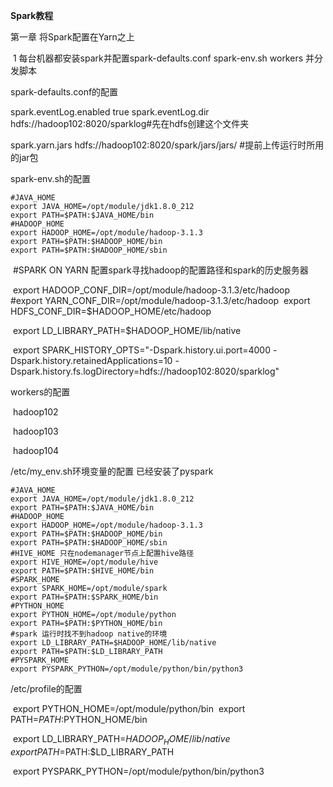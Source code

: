 **Spark教程**

第一章 将Spark配置在Yarn之上

​	1 每台机器都安装spark并配置spark-defaults.conf spark-env.sh  workers 并分发脚本



spark-defaults.conf的配置

spark.eventLog.enabled           true
spark.eventLog.dir               hdfs://hadoop102:8020/sparklog#先在hdfs创建这个文件夹

spark.yarn.jars hdfs://hadoop102:8020/spark/jars/jars/ #提前上传运行时所用的jar包

spark-env.sh的配置

 	#JAVA_HOME
	export JAVA_HOME=/opt/module/jdk1.8.0_212
	export PATH=$PATH:$JAVA_HOME/bin
	#HADOOP_HOME
	export HADOOP_HOME=/opt/module/hadoop-3.1.3
	export PATH=$PATH:$HADOOP_HOME/bin
	export PATH=$PATH:$HADOOP_HOME/sbin

​    #SPARK ON YARN 配置spark寻找hadoop的配置路径和spark的历史服务器

​    export HADOOP_CONF_DIR=/opt/module/hadoop-3.1.3/etc/hadoop
​	#export YARN_CONF_DIR=/opt/module/hadoop-3.1.3/etc/hadoop
​	export HDFS_CONF_DIR=$HADOOP_HOME/etc/hadoop

​	export LD_LIBRARY_PATH=$HADOOP_HOME/lib/native

​	export SPARK_HISTORY_OPTS="-Dspark.history.ui.port=4000
​	-Dspark.history.retainedApplications=10
​	-Dspark.history.fs.logDirectory=hdfs://hadoop102:8020/sparklog"

workers的配置

​	hadoop102

​	hadoop103

​	hadoop104

/etc/my_env.sh环境变量的配置 已经安装了pyspark

	#JAVA_HOME
	export JAVA_HOME=/opt/module/jdk1.8.0_212
	export PATH=$PATH:$JAVA_HOME/bin
	#HADOOP_HOME
	export HADOOP_HOME=/opt/module/hadoop-3.1.3
	export PATH=$PATH:$HADOOP_HOME/bin
	export PATH=$PATH:$HADOOP_HOME/sbin
	#HIVE_HOME 只在nodemanager节点上配置hive路径
	export HIVE_HOME=/opt/module/hive
	export PATH=$PATH:$HIVE_HOME/bin
	#SPARK_HOME
	export SPARK_HOME=/opt/module/spark
	export PATH=$PATH:$SPARK_HOME/bin
	#PYTHON_HOME
	export PYTHON_HOME=/opt/module/python
	export PATH=$PATH:$PYTHON_HOME/bin
	#spark 运行时找不到hadoop native的环境
	export LD_LIBRARY_PATH=$HADOOP_HOME/lib/native
	export PATH=$PATH:$LD_LIBRARY_PATH
	#PYSPARK_HOME
	export PYSPARK_PYTHON=/opt/module/python/bin/python3
/etc/profile的配置

​	export PYTHON_HOME=/opt/module/python/bin
​	export PATH=$PATH:$PYTHON_HOME/bin

​	export LD_LIBRARY_PATH=$HADOOP_HOME/lib/native
​	export PATH=$PATH:$LD_LIBRARY_PATH

​	export PYSPARK_PYTHON=/opt/module/python/bin/python3